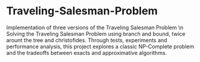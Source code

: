 # Traveling-Salesman-Problem
Implementation of three versions of the Traveling Salesman Problem \n
Solving the Traveling Salesman Problem using branch and bound, twice arount the tree and christofides. 
Through tests, experiments and performance analysis, this project explores a classic NP-Complete problem and the tradeoffs between exacts and approximative algorithms.
